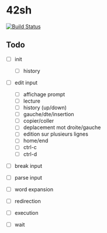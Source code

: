 # 42sh

[![Build Status](https://travis-ci.org/42shpimanmls/42sh.svg?branch=master)](https://travis-ci.org/42shpimanmls/42sh)

Todo
---

- [ ] init
	- [ ] history

- [ ] edit input
	- [ ] affichage prompt
	- [ ] lecture
	- [ ] history (up/down)
	- [ ] gauche/dte/insertion
	- [ ] copier/coller
	- [ ] deplacement mot droite/gauche
	- [ ] edition sur plusieurs lignes
	- [ ] home/end
	- [ ] ctrl-c
	- [ ] ctrl-d

- [ ] break input

- [ ] parse input

- [ ] word expansion

- [ ] redirection

- [ ] execution

- [ ] wait
